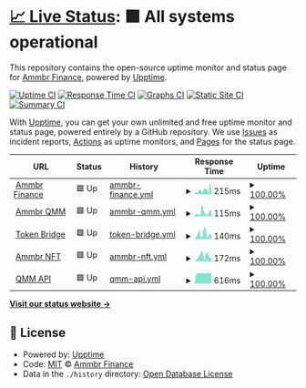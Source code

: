 # [📈 Live Status](https://uptime.ammbr.finance): <!--live status--> **🟩 All systems operational**

This repository contains the open-source uptime monitor and status page for [Ammbr Finance](https://ammbr.finance), powered by [Upptime](https://github.com/upptime/upptime).

[![Uptime CI](https://github.com/AmmbrFi/status/workflows/Uptime%20CI/badge.svg)](https://github.com/AmmbrFi/status/actions?query=workflow%3A%22Uptime+CI%22)
[![Response Time CI](https://github.com/AmmbrFi/status/workflows/Response%20Time%20CI/badge.svg)](https://github.com/AmmbrFi/status/actions?query=workflow%3A%22Response+Time+CI%22)
[![Graphs CI](https://github.com/AmmbrFi/status/workflows/Graphs%20CI/badge.svg)](https://github.com/AmmbrFi/status/actions?query=workflow%3A%22Graphs+CI%22)
[![Static Site CI](https://github.com/AmmbrFi/status/workflows/Static%20Site%20CI/badge.svg)](https://github.com/AmmbrFi/status/actions?query=workflow%3A%22Static+Site+CI%22)
[![Summary CI](https://github.com/AmmbrFi/status/workflows/Summary%20CI/badge.svg)](https://github.com/AmmbrFi/status/actions?query=workflow%3A%22Summary+CI%22)

With [Upptime](https://upptime.js.org), you can get your own unlimited and free uptime monitor and status page, powered entirely by a GitHub repository. We use [Issues](https://github.com/AmmbrFi/status/issues) as incident reports, [Actions](https://github.com/AmmbrFi/status/actions) as uptime monitors, and [Pages](https://uptime.ammbr.finance) for the status page.

<!--start: status pages-->
<!-- This summary is generated by Upptime (https://github.com/upptime/upptime) -->
<!-- Do not edit this manually, your changes will be overwritten -->
<!-- prettier-ignore -->
| URL | Status | History | Response Time | Uptime |
| --- | ------ | ------- | ------------- | ------ |
| <img alt="" src="https://favicons.githubusercontent.com/ammbr.finance" height="13"> [Ammbr Finance](https://ammbr.finance) | 🟩 Up | [ammbr-finance.yml](https://github.com/AmmbrFi/status/commits/HEAD/history/ammbr-finance.yml) | <details><summary><img alt="Response time graph" src="./graphs/ammbr-finance/response-time-week.png" height="20"> 215ms</summary><br><a href="https://uptime.ammbr.finance/history/ammbr-finance"><img alt="Response time 191" src="https://img.shields.io/endpoint?url=https%3A%2F%2Fraw.githubusercontent.com%2FAmmbrFi%2Fstatus%2FHEAD%2Fapi%2Fammbr-finance%2Fresponse-time.json"></a><br><a href="https://uptime.ammbr.finance/history/ammbr-finance"><img alt="24-hour response time 53" src="https://img.shields.io/endpoint?url=https%3A%2F%2Fraw.githubusercontent.com%2FAmmbrFi%2Fstatus%2FHEAD%2Fapi%2Fammbr-finance%2Fresponse-time-day.json"></a><br><a href="https://uptime.ammbr.finance/history/ammbr-finance"><img alt="7-day response time 215" src="https://img.shields.io/endpoint?url=https%3A%2F%2Fraw.githubusercontent.com%2FAmmbrFi%2Fstatus%2FHEAD%2Fapi%2Fammbr-finance%2Fresponse-time-week.json"></a><br><a href="https://uptime.ammbr.finance/history/ammbr-finance"><img alt="30-day response time 191" src="https://img.shields.io/endpoint?url=https%3A%2F%2Fraw.githubusercontent.com%2FAmmbrFi%2Fstatus%2FHEAD%2Fapi%2Fammbr-finance%2Fresponse-time-month.json"></a><br><a href="https://uptime.ammbr.finance/history/ammbr-finance"><img alt="1-year response time 191" src="https://img.shields.io/endpoint?url=https%3A%2F%2Fraw.githubusercontent.com%2FAmmbrFi%2Fstatus%2FHEAD%2Fapi%2Fammbr-finance%2Fresponse-time-year.json"></a></details> | <details><summary><a href="https://uptime.ammbr.finance/history/ammbr-finance">100.00%</a></summary><a href="https://uptime.ammbr.finance/history/ammbr-finance"><img alt="All-time uptime 100.00%" src="https://img.shields.io/endpoint?url=https%3A%2F%2Fraw.githubusercontent.com%2FAmmbrFi%2Fstatus%2FHEAD%2Fapi%2Fammbr-finance%2Fuptime.json"></a><br><a href="https://uptime.ammbr.finance/history/ammbr-finance"><img alt="24-hour uptime 100.00%" src="https://img.shields.io/endpoint?url=https%3A%2F%2Fraw.githubusercontent.com%2FAmmbrFi%2Fstatus%2FHEAD%2Fapi%2Fammbr-finance%2Fuptime-day.json"></a><br><a href="https://uptime.ammbr.finance/history/ammbr-finance"><img alt="7-day uptime 100.00%" src="https://img.shields.io/endpoint?url=https%3A%2F%2Fraw.githubusercontent.com%2FAmmbrFi%2Fstatus%2FHEAD%2Fapi%2Fammbr-finance%2Fuptime-week.json"></a><br><a href="https://uptime.ammbr.finance/history/ammbr-finance"><img alt="30-day uptime 100.00%" src="https://img.shields.io/endpoint?url=https%3A%2F%2Fraw.githubusercontent.com%2FAmmbrFi%2Fstatus%2FHEAD%2Fapi%2Fammbr-finance%2Fuptime-month.json"></a><br><a href="https://uptime.ammbr.finance/history/ammbr-finance"><img alt="1-year uptime 100.00%" src="https://img.shields.io/endpoint?url=https%3A%2F%2Fraw.githubusercontent.com%2FAmmbrFi%2Fstatus%2FHEAD%2Fapi%2Fammbr-finance%2Fuptime-year.json"></a></details>
| <img alt="" src="https://favicons.githubusercontent.com/qmm.ammbr.finance" height="13"> [Ammbr QMM](https://qmm.ammbr.finance) | 🟩 Up | [ammbr-qmm.yml](https://github.com/AmmbrFi/status/commits/HEAD/history/ammbr-qmm.yml) | <details><summary><img alt="Response time graph" src="./graphs/ammbr-qmm/response-time-week.png" height="20"> 115ms</summary><br><a href="https://uptime.ammbr.finance/history/ammbr-qmm"><img alt="Response time 187" src="https://img.shields.io/endpoint?url=https%3A%2F%2Fraw.githubusercontent.com%2FAmmbrFi%2Fstatus%2FHEAD%2Fapi%2Fammbr-qmm%2Fresponse-time.json"></a><br><a href="https://uptime.ammbr.finance/history/ammbr-qmm"><img alt="24-hour response time 49" src="https://img.shields.io/endpoint?url=https%3A%2F%2Fraw.githubusercontent.com%2FAmmbrFi%2Fstatus%2FHEAD%2Fapi%2Fammbr-qmm%2Fresponse-time-day.json"></a><br><a href="https://uptime.ammbr.finance/history/ammbr-qmm"><img alt="7-day response time 115" src="https://img.shields.io/endpoint?url=https%3A%2F%2Fraw.githubusercontent.com%2FAmmbrFi%2Fstatus%2FHEAD%2Fapi%2Fammbr-qmm%2Fresponse-time-week.json"></a><br><a href="https://uptime.ammbr.finance/history/ammbr-qmm"><img alt="30-day response time 187" src="https://img.shields.io/endpoint?url=https%3A%2F%2Fraw.githubusercontent.com%2FAmmbrFi%2Fstatus%2FHEAD%2Fapi%2Fammbr-qmm%2Fresponse-time-month.json"></a><br><a href="https://uptime.ammbr.finance/history/ammbr-qmm"><img alt="1-year response time 187" src="https://img.shields.io/endpoint?url=https%3A%2F%2Fraw.githubusercontent.com%2FAmmbrFi%2Fstatus%2FHEAD%2Fapi%2Fammbr-qmm%2Fresponse-time-year.json"></a></details> | <details><summary><a href="https://uptime.ammbr.finance/history/ammbr-qmm">100.00%</a></summary><a href="https://uptime.ammbr.finance/history/ammbr-qmm"><img alt="All-time uptime 99.96%" src="https://img.shields.io/endpoint?url=https%3A%2F%2Fraw.githubusercontent.com%2FAmmbrFi%2Fstatus%2FHEAD%2Fapi%2Fammbr-qmm%2Fuptime.json"></a><br><a href="https://uptime.ammbr.finance/history/ammbr-qmm"><img alt="24-hour uptime 100.00%" src="https://img.shields.io/endpoint?url=https%3A%2F%2Fraw.githubusercontent.com%2FAmmbrFi%2Fstatus%2FHEAD%2Fapi%2Fammbr-qmm%2Fuptime-day.json"></a><br><a href="https://uptime.ammbr.finance/history/ammbr-qmm"><img alt="7-day uptime 100.00%" src="https://img.shields.io/endpoint?url=https%3A%2F%2Fraw.githubusercontent.com%2FAmmbrFi%2Fstatus%2FHEAD%2Fapi%2Fammbr-qmm%2Fuptime-week.json"></a><br><a href="https://uptime.ammbr.finance/history/ammbr-qmm"><img alt="30-day uptime 99.96%" src="https://img.shields.io/endpoint?url=https%3A%2F%2Fraw.githubusercontent.com%2FAmmbrFi%2Fstatus%2FHEAD%2Fapi%2Fammbr-qmm%2Fuptime-month.json"></a><br><a href="https://uptime.ammbr.finance/history/ammbr-qmm"><img alt="1-year uptime 99.96%" src="https://img.shields.io/endpoint?url=https%3A%2F%2Fraw.githubusercontent.com%2FAmmbrFi%2Fstatus%2FHEAD%2Fapi%2Fammbr-qmm%2Fuptime-year.json"></a></details>
| <img alt="" src="https://favicons.githubusercontent.com/swap-beta.ammbr.finance" height="13"> [Token Bridge](https://swap-beta.ammbr.finance) | 🟩 Up | [token-bridge.yml](https://github.com/AmmbrFi/status/commits/HEAD/history/token-bridge.yml) | <details><summary><img alt="Response time graph" src="./graphs/token-bridge/response-time-week.png" height="20"> 140ms</summary><br><a href="https://uptime.ammbr.finance/history/token-bridge"><img alt="Response time 160" src="https://img.shields.io/endpoint?url=https%3A%2F%2Fraw.githubusercontent.com%2FAmmbrFi%2Fstatus%2FHEAD%2Fapi%2Ftoken-bridge%2Fresponse-time.json"></a><br><a href="https://uptime.ammbr.finance/history/token-bridge"><img alt="24-hour response time 68" src="https://img.shields.io/endpoint?url=https%3A%2F%2Fraw.githubusercontent.com%2FAmmbrFi%2Fstatus%2FHEAD%2Fapi%2Ftoken-bridge%2Fresponse-time-day.json"></a><br><a href="https://uptime.ammbr.finance/history/token-bridge"><img alt="7-day response time 140" src="https://img.shields.io/endpoint?url=https%3A%2F%2Fraw.githubusercontent.com%2FAmmbrFi%2Fstatus%2FHEAD%2Fapi%2Ftoken-bridge%2Fresponse-time-week.json"></a><br><a href="https://uptime.ammbr.finance/history/token-bridge"><img alt="30-day response time 160" src="https://img.shields.io/endpoint?url=https%3A%2F%2Fraw.githubusercontent.com%2FAmmbrFi%2Fstatus%2FHEAD%2Fapi%2Ftoken-bridge%2Fresponse-time-month.json"></a><br><a href="https://uptime.ammbr.finance/history/token-bridge"><img alt="1-year response time 160" src="https://img.shields.io/endpoint?url=https%3A%2F%2Fraw.githubusercontent.com%2FAmmbrFi%2Fstatus%2FHEAD%2Fapi%2Ftoken-bridge%2Fresponse-time-year.json"></a></details> | <details><summary><a href="https://uptime.ammbr.finance/history/token-bridge">100.00%</a></summary><a href="https://uptime.ammbr.finance/history/token-bridge"><img alt="All-time uptime 99.93%" src="https://img.shields.io/endpoint?url=https%3A%2F%2Fraw.githubusercontent.com%2FAmmbrFi%2Fstatus%2FHEAD%2Fapi%2Ftoken-bridge%2Fuptime.json"></a><br><a href="https://uptime.ammbr.finance/history/token-bridge"><img alt="24-hour uptime 100.00%" src="https://img.shields.io/endpoint?url=https%3A%2F%2Fraw.githubusercontent.com%2FAmmbrFi%2Fstatus%2FHEAD%2Fapi%2Ftoken-bridge%2Fuptime-day.json"></a><br><a href="https://uptime.ammbr.finance/history/token-bridge"><img alt="7-day uptime 100.00%" src="https://img.shields.io/endpoint?url=https%3A%2F%2Fraw.githubusercontent.com%2FAmmbrFi%2Fstatus%2FHEAD%2Fapi%2Ftoken-bridge%2Fuptime-week.json"></a><br><a href="https://uptime.ammbr.finance/history/token-bridge"><img alt="30-day uptime 99.93%" src="https://img.shields.io/endpoint?url=https%3A%2F%2Fraw.githubusercontent.com%2FAmmbrFi%2Fstatus%2FHEAD%2Fapi%2Ftoken-bridge%2Fuptime-month.json"></a><br><a href="https://uptime.ammbr.finance/history/token-bridge"><img alt="1-year uptime 99.93%" src="https://img.shields.io/endpoint?url=https%3A%2F%2Fraw.githubusercontent.com%2FAmmbrFi%2Fstatus%2FHEAD%2Fapi%2Ftoken-bridge%2Fuptime-year.json"></a></details>
| <img alt="" src="https://favicons.githubusercontent.com/nft.ammbr.finance" height="13"> [Ammbr NFT](https://nft.ammbr.finance) | 🟩 Up | [ammbr-nft.yml](https://github.com/AmmbrFi/status/commits/HEAD/history/ammbr-nft.yml) | <details><summary><img alt="Response time graph" src="./graphs/ammbr-nft/response-time-week.png" height="20"> 172ms</summary><br><a href="https://uptime.ammbr.finance/history/ammbr-nft"><img alt="Response time 202" src="https://img.shields.io/endpoint?url=https%3A%2F%2Fraw.githubusercontent.com%2FAmmbrFi%2Fstatus%2FHEAD%2Fapi%2Fammbr-nft%2Fresponse-time.json"></a><br><a href="https://uptime.ammbr.finance/history/ammbr-nft"><img alt="24-hour response time 62" src="https://img.shields.io/endpoint?url=https%3A%2F%2Fraw.githubusercontent.com%2FAmmbrFi%2Fstatus%2FHEAD%2Fapi%2Fammbr-nft%2Fresponse-time-day.json"></a><br><a href="https://uptime.ammbr.finance/history/ammbr-nft"><img alt="7-day response time 172" src="https://img.shields.io/endpoint?url=https%3A%2F%2Fraw.githubusercontent.com%2FAmmbrFi%2Fstatus%2FHEAD%2Fapi%2Fammbr-nft%2Fresponse-time-week.json"></a><br><a href="https://uptime.ammbr.finance/history/ammbr-nft"><img alt="30-day response time 202" src="https://img.shields.io/endpoint?url=https%3A%2F%2Fraw.githubusercontent.com%2FAmmbrFi%2Fstatus%2FHEAD%2Fapi%2Fammbr-nft%2Fresponse-time-month.json"></a><br><a href="https://uptime.ammbr.finance/history/ammbr-nft"><img alt="1-year response time 202" src="https://img.shields.io/endpoint?url=https%3A%2F%2Fraw.githubusercontent.com%2FAmmbrFi%2Fstatus%2FHEAD%2Fapi%2Fammbr-nft%2Fresponse-time-year.json"></a></details> | <details><summary><a href="https://uptime.ammbr.finance/history/ammbr-nft">100.00%</a></summary><a href="https://uptime.ammbr.finance/history/ammbr-nft"><img alt="All-time uptime 100.00%" src="https://img.shields.io/endpoint?url=https%3A%2F%2Fraw.githubusercontent.com%2FAmmbrFi%2Fstatus%2FHEAD%2Fapi%2Fammbr-nft%2Fuptime.json"></a><br><a href="https://uptime.ammbr.finance/history/ammbr-nft"><img alt="24-hour uptime 100.00%" src="https://img.shields.io/endpoint?url=https%3A%2F%2Fraw.githubusercontent.com%2FAmmbrFi%2Fstatus%2FHEAD%2Fapi%2Fammbr-nft%2Fuptime-day.json"></a><br><a href="https://uptime.ammbr.finance/history/ammbr-nft"><img alt="7-day uptime 100.00%" src="https://img.shields.io/endpoint?url=https%3A%2F%2Fraw.githubusercontent.com%2FAmmbrFi%2Fstatus%2FHEAD%2Fapi%2Fammbr-nft%2Fuptime-week.json"></a><br><a href="https://uptime.ammbr.finance/history/ammbr-nft"><img alt="30-day uptime 100.00%" src="https://img.shields.io/endpoint?url=https%3A%2F%2Fraw.githubusercontent.com%2FAmmbrFi%2Fstatus%2FHEAD%2Fapi%2Fammbr-nft%2Fuptime-month.json"></a><br><a href="https://uptime.ammbr.finance/history/ammbr-nft"><img alt="1-year uptime 100.00%" src="https://img.shields.io/endpoint?url=https%3A%2F%2Fraw.githubusercontent.com%2FAmmbrFi%2Fstatus%2FHEAD%2Fapi%2Fammbr-nft%2Fuptime-year.json"></a></details>
| <img alt="" src="https://favicons.githubusercontent.com/api.ammbr.finance" height="13"> [QMM API](https://api.ammbr.finance) | 🟩 Up | [qmm-api.yml](https://github.com/AmmbrFi/status/commits/HEAD/history/qmm-api.yml) | <details><summary><img alt="Response time graph" src="./graphs/qmm-api/response-time-week.png" height="20"> 616ms</summary><br><a href="https://uptime.ammbr.finance/history/qmm-api"><img alt="Response time 615" src="https://img.shields.io/endpoint?url=https%3A%2F%2Fraw.githubusercontent.com%2FAmmbrFi%2Fstatus%2FHEAD%2Fapi%2Fqmm-api%2Fresponse-time.json"></a><br><a href="https://uptime.ammbr.finance/history/qmm-api"><img alt="24-hour response time 584" src="https://img.shields.io/endpoint?url=https%3A%2F%2Fraw.githubusercontent.com%2FAmmbrFi%2Fstatus%2FHEAD%2Fapi%2Fqmm-api%2Fresponse-time-day.json"></a><br><a href="https://uptime.ammbr.finance/history/qmm-api"><img alt="7-day response time 616" src="https://img.shields.io/endpoint?url=https%3A%2F%2Fraw.githubusercontent.com%2FAmmbrFi%2Fstatus%2FHEAD%2Fapi%2Fqmm-api%2Fresponse-time-week.json"></a><br><a href="https://uptime.ammbr.finance/history/qmm-api"><img alt="30-day response time 615" src="https://img.shields.io/endpoint?url=https%3A%2F%2Fraw.githubusercontent.com%2FAmmbrFi%2Fstatus%2FHEAD%2Fapi%2Fqmm-api%2Fresponse-time-month.json"></a><br><a href="https://uptime.ammbr.finance/history/qmm-api"><img alt="1-year response time 615" src="https://img.shields.io/endpoint?url=https%3A%2F%2Fraw.githubusercontent.com%2FAmmbrFi%2Fstatus%2FHEAD%2Fapi%2Fqmm-api%2Fresponse-time-year.json"></a></details> | <details><summary><a href="https://uptime.ammbr.finance/history/qmm-api">100.00%</a></summary><a href="https://uptime.ammbr.finance/history/qmm-api"><img alt="All-time uptime 100.00%" src="https://img.shields.io/endpoint?url=https%3A%2F%2Fraw.githubusercontent.com%2FAmmbrFi%2Fstatus%2FHEAD%2Fapi%2Fqmm-api%2Fuptime.json"></a><br><a href="https://uptime.ammbr.finance/history/qmm-api"><img alt="24-hour uptime 100.00%" src="https://img.shields.io/endpoint?url=https%3A%2F%2Fraw.githubusercontent.com%2FAmmbrFi%2Fstatus%2FHEAD%2Fapi%2Fqmm-api%2Fuptime-day.json"></a><br><a href="https://uptime.ammbr.finance/history/qmm-api"><img alt="7-day uptime 100.00%" src="https://img.shields.io/endpoint?url=https%3A%2F%2Fraw.githubusercontent.com%2FAmmbrFi%2Fstatus%2FHEAD%2Fapi%2Fqmm-api%2Fuptime-week.json"></a><br><a href="https://uptime.ammbr.finance/history/qmm-api"><img alt="30-day uptime 100.00%" src="https://img.shields.io/endpoint?url=https%3A%2F%2Fraw.githubusercontent.com%2FAmmbrFi%2Fstatus%2FHEAD%2Fapi%2Fqmm-api%2Fuptime-month.json"></a><br><a href="https://uptime.ammbr.finance/history/qmm-api"><img alt="1-year uptime 100.00%" src="https://img.shields.io/endpoint?url=https%3A%2F%2Fraw.githubusercontent.com%2FAmmbrFi%2Fstatus%2FHEAD%2Fapi%2Fqmm-api%2Fuptime-year.json"></a></details>

<!--end: status pages-->

[**Visit our status website →**](https://uptime.ammbr.finance)

## 📄 License

- Powered by: [Upptime](https://github.com/upptime/upptime)
- Code: [MIT](./LICENSE) © [Ammbr Finance](https://ammbr.finance)
- Data in the `./history` directory: [Open Database License](https://opendatacommons.org/licenses/odbl/1-0/)
